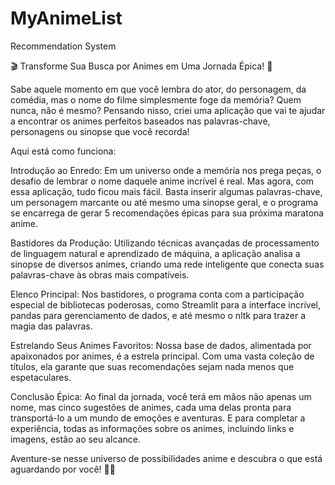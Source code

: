 # MyAnimeList
Recommendation System 

🎬 Transforme Sua Busca por Animes em Uma Jornada Épica! 🚀

Sabe aquele momento em que você lembra do ator, do personagem, da comédia, mas o nome do filme simplesmente foge da memória? Quem nunca, não é mesmo? Pensando nisso, criei uma aplicação que vai te ajudar a encontrar os animes perfeitos baseados nas palavras-chave, personagens ou sinopse que você recorda!

Aqui está como funciona:

Introdução ao Enredo:
Em um universo onde a memória nos prega peças, o desafio de lembrar o nome daquele anime incrível é real. Mas agora, com essa aplicação, tudo ficou mais fácil. Basta inserir algumas palavras-chave, um personagem marcante ou até mesmo uma sinopse geral, e o programa se encarrega de gerar 5 recomendações épicas para sua próxima maratona anime.

Bastidores da Produção:
Utilizando técnicas avançadas de processamento de linguagem natural e aprendizado de máquina, a aplicação analisa a sinopse de diversos animes, criando uma rede inteligente que conecta suas palavras-chave às obras mais compatíveis.

Elenco Principal:
Nos bastidores, o programa conta com a participação especial de bibliotecas poderosas, como Streamlit para a interface incrível, pandas para gerenciamento de dados, e até mesmo o nltk para trazer a magia das palavras.

Estrelando Seus Animes Favoritos:
Nossa base de dados, alimentada por apaixonados por animes, é a estrela principal. Com uma vasta coleção de títulos, ela garante que suas recomendações sejam nada menos que espetaculares.

Conclusão Épica:
Ao final da jornada, você terá em mãos não apenas um nome, mas cinco sugestões de animes, cada uma delas pronta para transportá-lo a um mundo de emoções e aventuras. E para completar a experiência, todas as informações sobre os animes, incluindo links e imagens, estão ao seu alcance.

Aventure-se nesse universo de possibilidades anime e descubra o que está aguardando por você! 🌌✨
